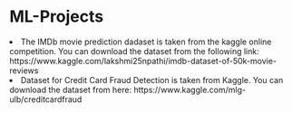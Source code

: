 # ML-Projects

<li>The IMDb movie prediction dadaset is taken from the kaggle online competition. You can download the dataset from the following link:
https://www.kaggle.com/lakshmi25npathi/imdb-dataset-of-50k-movie-reviews
<li> Dataset for Credit Card Fraud Detection is taken from Kaggle. You can download the dataset from here:
https://www.kaggle.com/mlg-ulb/creditcardfraud
